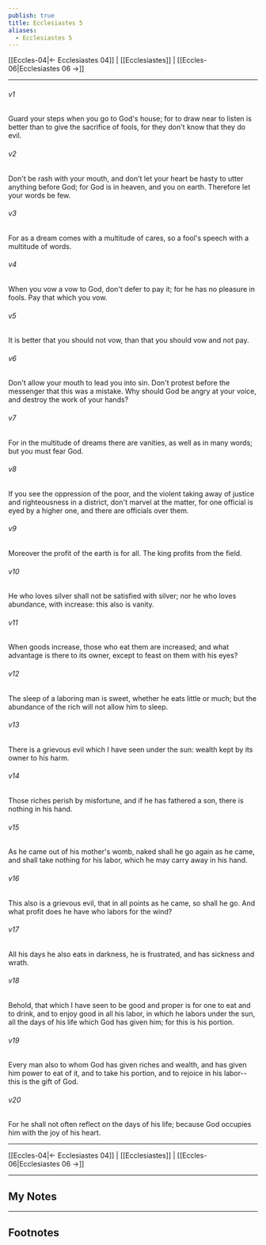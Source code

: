 ```yaml
---
publish: true
title: Ecclesiastes 5
aliases:
  - Ecclesiastes 5
---
```


[[Eccles-04|← Ecclesiastes 04]] | [[Ecclesiastes]] | [[Eccles-06|Ecclesiastes 06 →]]
***



###### v1 
Guard your steps when you go to God's house; for to draw near to listen is better than to give the sacrifice of fools, for they don't know that they do evil. 

###### v2 
Don't be rash with your mouth, and don't let your heart be hasty to utter anything before God; for God is in heaven, and you on earth. Therefore let your words be few. 

###### v3 
For as a dream comes with a multitude of cares, so a fool's speech with a multitude of words. 

###### v4 
When you vow a vow to God, don't defer to pay it; for he has no pleasure in fools. Pay that which you vow. 

###### v5 
It is better that you should not vow, than that you should vow and not pay. 

###### v6 
Don't allow your mouth to lead you into sin. Don't protest before the messenger that this was a mistake. Why should God be angry at your voice, and destroy the work of your hands? 

###### v7 
For in the multitude of dreams there are vanities, as well as in many words; but you must fear God. 

###### v8 
If you see the oppression of the poor, and the violent taking away of justice and righteousness in a district, don't marvel at the matter, for one official is eyed by a higher one, and there are officials over them. 

###### v9 
Moreover the profit of the earth is for all. The king profits from the field. 

###### v10 
He who loves silver shall not be satisfied with silver; nor he who loves abundance, with increase: this also is vanity. 

###### v11 
When goods increase, those who eat them are increased; and what advantage is there to its owner, except to feast on them with his eyes? 

###### v12 
The sleep of a laboring man is sweet, whether he eats little or much; but the abundance of the rich will not allow him to sleep. 

###### v13 
There is a grievous evil which I have seen under the sun: wealth kept by its owner to his harm. 

###### v14 
Those riches perish by misfortune, and if he has fathered a son, there is nothing in his hand. 

###### v15 
As he came out of his mother's womb, naked shall he go again as he came, and shall take nothing for his labor, which he may carry away in his hand. 

###### v16 
This also is a grievous evil, that in all points as he came, so shall he go. And what profit does he have who labors for the wind? 

###### v17 
All his days he also eats in darkness, he is frustrated, and has sickness and wrath. 

###### v18 
Behold, that which I have seen to be good and proper is for one to eat and to drink, and to enjoy good in all his labor, in which he labors under the sun, all the days of his life which God has given him; for this is his portion. 

###### v19 
Every man also to whom God has given riches and wealth, and has given him power to eat of it, and to take his portion, and to rejoice in his labor--this is the gift of God. 

###### v20 
For he shall not often reflect on the days of his life; because God occupies him with the joy of his heart.

***
[[Eccles-04|← Ecclesiastes 04]] | [[Ecclesiastes]] | [[Eccles-06|Ecclesiastes 06 →]]

---
## My Notes

---
## Footnotes